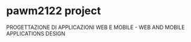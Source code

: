 # pawm2122 project
PROGETTAZIONE DI APPLICAZIONI WEB E MOBILE - 
WEB AND MOBILE APPLICATIONS DESIGN
